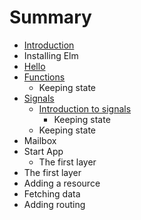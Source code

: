 # Summary

* [Introduction](README.md)
* Installing Elm
* [Hello](hello.md)
* [Functions](chapter1.md)
   * Keeping state
* [Signals](signals.md)
   * [Introduction to signals](signals/introduction.md)
       * Keeping state
   * Keeping state
* Mailbox
* Start App
   * The first layer
* The first layer
* Adding a resource
* Fetching data
* Adding routing

